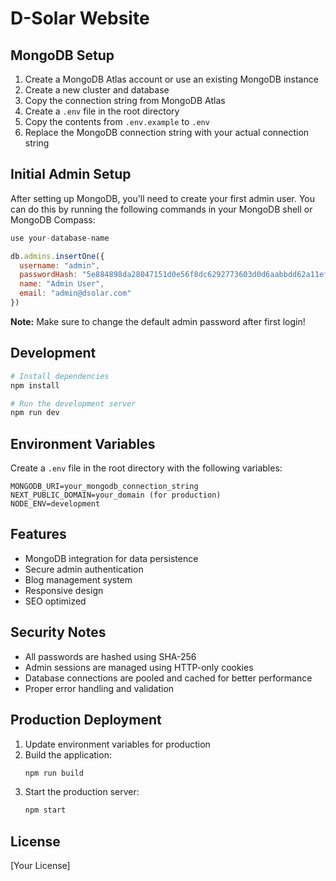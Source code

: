 # D-Solar Website

## MongoDB Setup

1. Create a MongoDB Atlas account or use an existing MongoDB instance
2. Create a new cluster and database
3. Copy the connection string from MongoDB Atlas
4. Create a `.env` file in the root directory
5. Copy the contents from `.env.example` to `.env`
6. Replace the MongoDB connection string with your actual connection string

## Initial Admin Setup

After setting up MongoDB, you'll need to create your first admin user. You can do this by running the following commands in your MongoDB shell or MongoDB Compass:

```javascript
use your-database-name

db.admins.insertOne({
  username: "admin",
  passwordHash: "5e884898da28047151d0e56f8dc6292773603d0d6aabbdd62a11ef721d1542d8", // This is the hash for "password"
  name: "Admin User",
  email: "admin@dsolar.com"
})
```

**Note:** Make sure to change the default admin password after first login!

## Development

```bash
# Install dependencies
npm install

# Run the development server
npm run dev
```

## Environment Variables

Create a `.env` file in the root directory with the following variables:

```
MONGODB_URI=your_mongodb_connection_string
NEXT_PUBLIC_DOMAIN=your_domain (for production)
NODE_ENV=development
```

## Features

- MongoDB integration for data persistence
- Secure admin authentication
- Blog management system
- Responsive design
- SEO optimized

## Security Notes

- All passwords are hashed using SHA-256
- Admin sessions are managed using HTTP-only cookies
- Database connections are pooled and cached for better performance
- Proper error handling and validation

## Production Deployment

1. Update environment variables for production
2. Build the application:
   ```bash
   npm run build
   ```
3. Start the production server:
   ```bash
   npm start
   ```

## License

[Your License]
